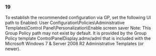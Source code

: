 ### 19  
To establish the recommended configuration via GP, set the following UI path to Enabled: 
User Configuration\Policies\Administrative Templates\Control 
Panel\Personalization\Enable screen saver 
Note: This Group Policy path may not exist by default. It is provided by the Group Policy 
template ControlPanelDisplay.admx/adml that is included with the Microsoft Windows 7 
& Server 2008 R2 Administrative Templates (or newer). 
